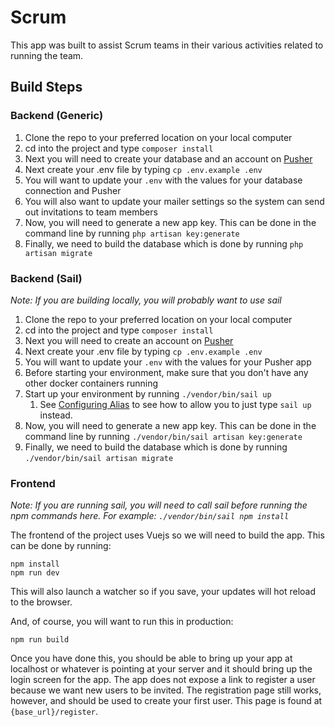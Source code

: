 # Scrum

This app was built to assist Scrum teams in their various activities related to running the team.

## Build Steps
### Backend (Generic)
1. Clone the repo to your preferred location on your local computer
2. cd into the project and type `composer install`
3. Next you will need to create your database and an account on [Pusher](https://www.pusher.com)
4. Next create your .env file by typing `cp .env.example .env`
5. You will want to update your `.env` with the values for your database connection and Pusher
6. You will also want to update your mailer settings so the system can send out invitations to team members
7. Now, you will need to generate a new app key. This can be done in the command line by running `php artisan key:generate`
8. Finally, we need to build the database which is done by running `php artisan migrate`

### Backend (Sail)
_Note: If you are building locally, you will probably want to use sail_
1. Clone the repo to your preferred location on your local computer
2. cd into the project and type `composer install`
3. Next you will need to create an account on [Pusher](https://www.pusher.com)
4. Next create your .env file by typing `cp .env.example .env`
5. You will want to update your `.env` with the values for your Pusher app
6. Before starting your environment, make sure that you don't have any other docker containers running
7. Start up your environment by running `./vendor/bin/sail up`
   1. See [Configuring Alias](https://laravel.com/docs/9.x/sail#configuring-a-shell-alias) to see how to allow you to just type `sail up` instead.
8. Now, you will need to generate a new app key. This can be done in the command line by running `./vendor/bin/sail artisan key:generate`
9. Finally, we need to build the database which is done by running `./vendor/bin/sail artisan migrate`

### Frontend
_Note: If you are running sail, you will need to call sail before running the npm commands here. For example: `./vendor/bin/sail npm install`_

The frontend of the project uses Vuejs so we will need to build the app. This can be done by running:
```
npm install
npm run dev
```
This will also launch a watcher so if you save, your updates will hot reload to the browser. 

And, of course, you will want to run this in production:
```
npm run build
```
Once you have done this, you should be able to bring up your app at localhost or whatever is pointing at your server
and it should bring up the login screen for the app. The app does not expose a link to register a user because we want
new users to be invited. The registration page still works, however, and should be used to create your first user. This
page is found at `{base_url}/register`.

